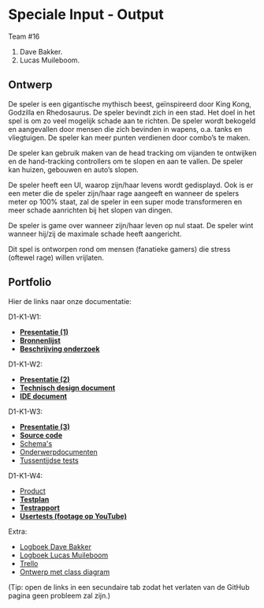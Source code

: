 # Speciale Input - Output

Team #16
1. Dave Bakker.
2. Lucas Muileboom.

## Ontwerp

De speler is een gigantische mythisch beest, geïnspireerd door King Kong, Godzilla en Rhedosaurus.
De speler bevindt zich in een stad. Het doel in het spel is om zo veel mogelijk schade aan te richten. De speler wordt bekogeld en aangevallen door mensen die zich bevinden in wapens, o.a. tanks en vliegtuigen. De speler kan meer punten verdienen door combo’s te maken.

De speler kan gebruik maken van de head tracking om vijanden te ontwijken en de hand-tracking controllers om te slopen en aan te vallen. De speler kan huizen, gebouwen en auto’s slopen.

De speler heeft een UI, waarop zijn/haar levens wordt gedisplayd. Ook is er een meter die de speler zijn/haar rage aangeeft en wanneer de spelers meter op 100% staat, zal de speler in een super mode transformeren en meer schade aanrichten bij het slopen van dingen.

De speler is game over wanneer zijn/haar leven op nul staat.
De speler wint wanneer hij/zij de maximale schade heeft aangericht.

Dit spel is ontworpen rond om mensen (fanatieke gamers) die stress (oftewel rage) willen vrijlaten.


## Portfolio

Hier de links naar onze documentatie:

D1-K1-W1:
* [__Presentatie (1)__](https://docs.google.com/presentation/d/1KavQDxosGk7xS5gAm0Z6DnqZYTZiMPfhS-F4pogaX6o/edit#slide=id.p1)
* [__Bronnenlijst__](https://drive.google.com/file/d/10HvNiMM2WZVrq8uvivEcCxFiL0xsD8O7/view?usp=sharing)
* [__Beschrijving onderzoek__](https://drive.google.com/file/d/1x3jXmL7yKNQkxqr77USwyQ4hkga9PdjA/view?usp=sharing)

D1-K1-W2:
* [__Presentatie (2)__](https://docs.google.com/presentation/d/1q7IJHRmvxRCddrX7cTkWahoMxI9tJVifyFrwXE020Jg/edit?usp=sharing)
* [__Technisch design document__](#)
* [__IDE document__](#)

D1-K1-W3:
* [__Presentatie (3)__](https://docs.google.com/presentation/d/1XnEjCFhfLDjDDHqvGG1la2_GnxFAwwd-YjKZDq_ewOc/edit?usp=sharing)
* [__Source code__](#)
* [Schema's](#)
* [Onderwerpdocumenten](#)
* [Tussentijdse tests](#)

D1-K1-W4:
* [Product](#)
* [__Testplan__](https://drive.google.com/file/d/1MOCzryus9uILLXT6bfprCk66Fl2xIWyd/view?usp=sharing)
* [__Testrapport__](https://drive.google.com/file/d/1ryKSjJ8zvi7tuwFIVj8PhrIrCqgaa457/view?usp=sharing)
* [__Usertests (footage op YouTube)__](#)

Extra:
* [Logboek Dave Bakker]()
* [Logboek Lucas Muileboom]()
* [Trello](https://trello.com/b/T7uiUk1U/projectgamelab)
* [Ontwerp met class diagram](https://drive.google.com/file/d/1d6JPW0lKQliAAFrFJ0UgOTTTaDvn7YN3/view?usp=sharing)

(Tip: open de links in een secundaire tab zodat het verlaten van de GitHub pagina geen probleem zal zijn.)
